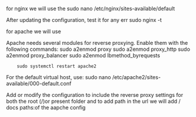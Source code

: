  for nginx we will use the 
   sudo nano /etc/nginx/sites-available/default

After updating the configuration, test it for any err
        sudo nginx -t


for apache we will use 

Apache needs several modules for reverse proxying. Enable them with the following commands:
        sudo a2enmod proxy
        sudo a2enmod proxy_http
        sudo a2enmod proxy_balancer
        sudo a2enmod lbmethod_byrequests

        sudo systemctl restart apache2

For the default virtual host, use:
        sudo nano /etc/apache2/sites-available/000-default.conf


Add or modify the configuration to include the reverse proxy settings for both the root (/)or present folder and 
to add path in the url we will add  / docs paths:of the aapche config



